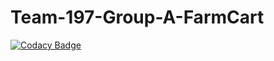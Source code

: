 # Team-197-Group-A-FarmCart

[![Codacy Badge](https://api.codacy.com/project/badge/Grade/a36dfca07cd24426bc159c1b73fc19eb)](https://app.codacy.com/gh/BuildForSDGCohort2/Team-197-Group-A-FarmCart?utm_source=github.com&utm_medium=referral&utm_content=BuildForSDGCohort2/Team-197-Group-A-FarmCart&utm_campaign=Badge_Grade_Settings)